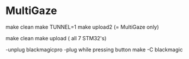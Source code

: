 MultiGaze
=========

  make clean
  make TUNNEL=1
  make upload2   (= MultiGaze only)

  make clean
  make upload   ( all 7 STM32's)


  -unplug blackmagicpro
  -plug while pressing button
  make -C blackmagic
